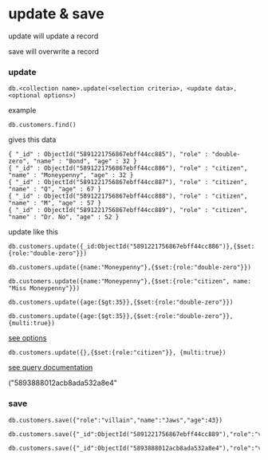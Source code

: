 # update & save

update will update a record

save will overwrite a record

### update
```
db.<collection name>.update(<selection criteria>, <update data>, <optional options>)
```

example
```
db.customers.find()
```

gives this data
```
{ "_id" : ObjectId("5891221756867ebff44cc885"), "role" : "double-zero", "name" : "Bond", "age" : 32 }
{ "_id" : ObjectId("5891221756867ebff44cc886"), "role" : "citizen", "name" : "Moneypenny", "age" : 32 }
{ "_id" : ObjectId("5891221756867ebff44cc887"), "role" : "citizen", "name" : "Q", "age" : 67 }
{ "_id" : ObjectId("5891221756867ebff44cc888"), "role" : "citizen", "name" : "M", "age" : 57 }
{ "_id" : ObjectId("5891221756867ebff44cc889"), "role" : "citizen", "name" : "Dr. No", "age" : 52 }
```

update like this
```
db.customers.update({_id:ObjectId("5891221756867ebff44cc886")},{$set:{role:"double-zero"}})
```

```
db.customers.update({name:"Moneypenny"},{$set:{role:"double-zero"}})
```

```
db.customers.update({name:"Moneypenny"},{$set:{role:"citizen", name: "Miss Moneypenny"}})
```

```
db.customers.update({age:{$gt:35}},{$set:{role:"double-zero"}})
```

```
db.customers.update({age:{$gt:35}},{$set:{role:"double-zero"}}, {multi:true})
```
[see options](https://docs.mongodb.com/manual/reference/method/db.collection.update/)

```
db.customers.update({},{$set:{role:"citizen"}}, {multi:true})
```
[see query documentation](https://docs.mongodb.com/manual/tutorial/query-documents/)

("5893888012acb8ada532a8e4"

### save
```
db.customers.save({"role":"villain","name":"Jaws","age":43})
```

```
db.customers.save({"_id":ObjectId("5891221756867ebff44cc889"),"role":"villain","name":"Goldfinger","age":77})
```

```
db.customers.save({"_id":ObjectId("5893888012acb8ada532a8e4"),"role":"villain","name":"PussyGalore","age":31})
```
